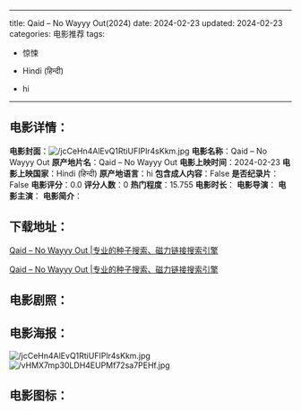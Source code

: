 
---
title: Qaid – No Wayyy Out(2024)
date: 2024-02-23
updated: 2024-02-23
categories: 电影推荐
tags:
- 惊悚

- Hindi (हिन्दी)
- hi
---


> 

## **电影详情**：

**电影封面**：<img src="https://image.tmdb.org/t/p/w200/jcCeHn4AlEvQ1RtiUFIPlr4sKkm.jpg" alt="/jcCeHn4AlEvQ1RtiUFIPlr4sKkm.jpg" title="/jcCeHn4AlEvQ1RtiUFIPlr4sKkm.jpg">
**电影名称**：Qaid – No Wayyy Out
**原产地片名**：Qaid – No Wayyy Out
**电影上映时间**：2024-02-23
**电影上映国家**：Hindi (हिन्दी)
**原产地语言**：hi
**包含成人内容**：False
**是否纪录片**：False
**电影评分**：0.0
**评分人数**：0
**热门程度**：15.755
**电影时长**：
**电影导演**：
**电影主演**：
**电影简介**：

## **下载地址**：
[Qaid – No Wayyy Out |专业的种子搜索、磁力链接搜索引擎](https://movie.amd794.com:2083/?search=Qaid%20%E2%80%93%20No%20Wayyy%20Out&ordering=&mode=match_phrase&page_size=10&page=1)

[Qaid – No Wayyy Out |专业的种子搜索、磁力链接搜索引擎](https://movie.amd794.com:2083/?search=Qaid%20%E2%80%93%20No%20Wayyy%20Out&ordering=&mode=match_phrase&page_size=10&page=1)
 

## **电影剧照**：


## **电影海报**：
<img src="https://image.tmdb.org/t/p/original/jcCeHn4AlEvQ1RtiUFIPlr4sKkm.jpg" alt="/jcCeHn4AlEvQ1RtiUFIPlr4sKkm.jpg" title="/jcCeHn4AlEvQ1RtiUFIPlr4sKkm.jpg"><img src="https://image.tmdb.org/t/p/original/vHMX7mp30LDH4EUPMf72sa7PEHf.jpg" alt="/vHMX7mp30LDH4EUPMf72sa7PEHf.jpg" title="/vHMX7mp30LDH4EUPMf72sa7PEHf.jpg">

## **电影图标**：


